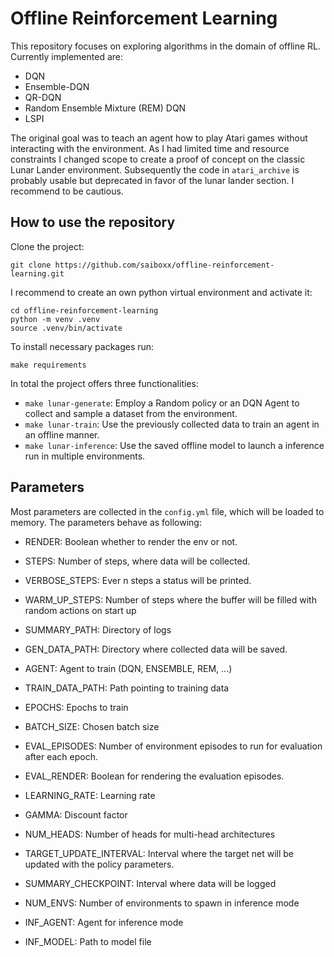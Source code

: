 # Offline Reinforcement Learning

This repository focuses on exploring algorithms in the domain of offline RL. Currently implemented are:
- DQN
- Ensemble-DQN
- QR-DQN
- Random Ensemble Mixture (REM) DQN
- LSPI

The original goal was to teach an agent how to play Atari games without interacting with the environment. As I had limited
time and resource constraints I changed scope to create a proof of concept on the classic Lunar Lander environment.
Subsequently the code in `atari_archive` is probably usable but deprecated in favor of the lunar lander section. I recommend
to be cautious.

## How to use the repository

Clone the project:
```
git clone https://github.com/saiboxx/offline-reinforcement-learning.git
```
I recommend to create an own python virtual environment and activate it:
```
cd offline-reinforcement-learning
python -m venv .venv
source .venv/bin/activate
```
To install necessary packages run:
```
make requirements
```

In total the project offers three functionalities:
- `make lunar-generate`: Employ a Random policy or an DQN Agent to collect and sample a dataset from the environment.
- `make lunar-train`: Use the previously collected data to train an agent in an offline manner.
- `make lunar-inference`: Use the saved offline model to launch a inference run in multiple environments.

## Parameters

Most parameters are collected in the `config.yml` file, which will be loaded to memory. The parameters behave as following:

- RENDER: Boolean whether to render the env or not.
- STEPS: Number of steps, where data will be collected.
- VERBOSE_STEPS: Ever n steps a status will be printed.
- WARM_UP_STEPS: Number of steps where the buffer will be filled with random actions on start up
- SUMMARY_PATH: Directory of logs


- GEN_DATA_PATH: Directory where collected data will be saved.

- AGENT: Agent to train (DQN, ENSEMBLE, REM, ...)
- TRAIN_DATA_PATH: Path pointing to training data
- EPOCHS: Epochs to train
- BATCH_SIZE: Chosen batch size
- EVAL_EPISODES: Number of environment episodes to run for evaluation after each epoch.
- EVAL_RENDER: Boolean for rendering the evaluation episodes.

- LEARNING_RATE: Learning rate
- GAMMA: Discount factor
- NUM_HEADS: Number of heads for multi-head architectures
- TARGET_UPDATE_INTERVAL: Interval where the target net will be updated with the policy parameters.
- SUMMARY_CHECKPOINT: Interval where data will be logged

- NUM_ENVS: Number of environments to spawn in inference mode
- INF_AGENT: Agent for inference mode
- INF_MODEL: Path to model file